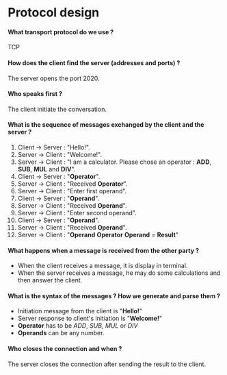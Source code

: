 # Protocol design

#### What transport protocol do we use ?

TCP

#### How does the client find the server (addresses and ports) ?

The server opens the port 2020.
 
#### Who speaks first ?

The client initiate the conversation.

#### What is the sequence of messages exchanged by the client and the server ?

1.  Client -> Server : "Hello!".
2.  Server -> Client : "Welcome!".
3.  Server -> Client : "I am a calculator. Please chose an operator : **ADD**, **SUB**, **MUL** and **DIV**".
4.  Client -> Server : "**Operator**".
5.  Server -> Client : "Received **Operator**".
6.  Server -> Client : "Enter first operand".
7.  Client -> Server : "**Operand**".
8.  Server -> Client : "Received **Operand**".
9.  Server -> Client : "Enter second operand".
10. Client -> Server : "**Operand**".
11. Server -> Client : "Received **Operand**".
12. Server -> Client : "**Operand** **Operator** **Operand** = **Result**"

#### What happens when a message is received from the other party ?

- When the client receives a message, it is display in terminal.
- When the server receives a message, he may do some calculations and then answer the client.

#### What is the syntax of the messages ? How we generate and parse them ?

- Initiation message from the client is "**Hello!**"
- Server response to client's initiation is "**Welcome!**"
- **Operator** has to be *ADD*, *SUB*, *MUL* or *DIV*
- **Operands** can be any number.

#### Who closes the connection and when ?

The server closes the connection after sending the result to the client.
